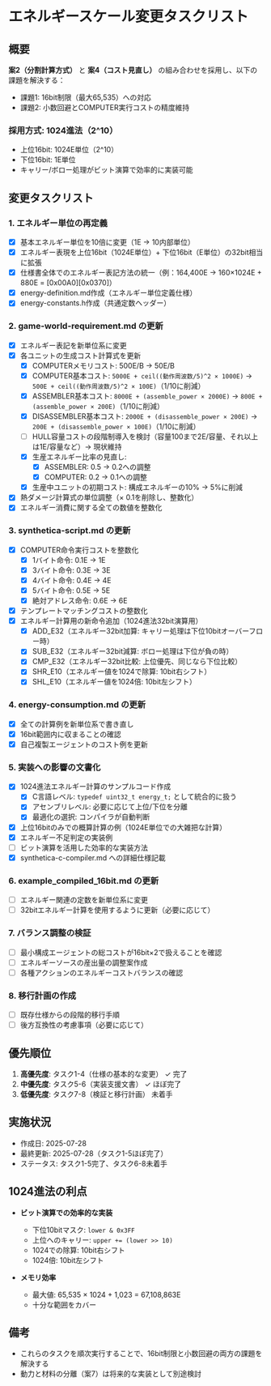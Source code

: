 # エネルギースケール変更タスクリスト

## 概要

**案2（分割計算方式）** と **案4（コスト見直し）** の組み合わせを採用し、以下の課題を解決する：
- 課題1: 16bit制限（最大65,535）への対応
- 課題2: 小数回避とCOMPUTER実行コストの精度維持

### 採用方式: 1024進法（2^10）
- 上位16bit: 1024E単位（2^10）
- 下位16bit: 1E単位
- キャリー/ボロー処理がビット演算で効率的に実装可能

## 変更タスクリスト

### 1. エネルギー単位の再定義
- [x] 基本エネルギー単位を10倍に変更（1E → 10内部単位）
- [x] エネルギー表現を上位16bit（1024E単位）+ 下位16bit（E単位）の32bit相当に拡張
- [x] 仕様書全体でのエネルギー表記方法の統一（例：164,400E → 160×1024E + 880E = [0x00A0][0x0370]）
- [x] energy-definition.md作成（エネルギー単位定義仕様）
- [x] energy-constants.h作成（共通定数ヘッダー）

### 2. game-world-requirement.md の更新
- [x] エネルギー表記を新単位系に変更
- [x] 各ユニットの生成コスト計算式を更新
  - [x] COMPUTERメモリコスト: 500E/B → 50E/B
  - [x] COMPUTER基本コスト: `5000E + ceil((動作周波数/5)^2 × 1000E)` → `500E + ceil((動作周波数/5)^2 × 100E)`（1/10に削減）
  - [x] ASSEMBLER基本コスト: `8000E + (assemble_power × 2000E)` → `800E + (assemble_power × 200E)`（1/10に削減）
  - [x] DISASSEMBLER基本コスト: `2000E + (disassemble_power × 200E)` → `200E + (disassemble_power × 100E)`（1/10に削減）
  - [ ] HULL容量コストの段階制導入を検討（容量100まで2E/容量、それ以上は1E/容量など）→ 現状維持
  - [x] 生産エネルギー比率の見直し:
    - [x] ASSEMBLER: 0.5 → 0.2への調整
    - [x] COMPUTER: 0.2 → 0.1への調整
  - [x] 生産中ユニットの初期コスト: 構成エネルギーの10% → 5%に削減
- [x] 熱ダメージ計算式の単位調整（× 0.1を削除し、整数化）
- [x] エネルギー消費に関する全ての数値を整数化

### 3. synthetica-script.md の更新
- [x] COMPUTER命令実行コストを整数化
  - [x] 1バイト命令: 0.1E → 1E
  - [x] 3バイト命令: 0.3E → 3E
  - [x] 4バイト命令: 0.4E → 4E
  - [x] 5バイト命令: 0.5E → 5E
  - [x] 絶対アドレス命令: 0.6E → 6E
- [x] テンプレートマッチングコストの整数化
- [x] エネルギー計算用の新命令追加（1024進法32bit演算用）
  - [x] ADD_E32（エネルギー32bit加算: キャリー処理は下位10bitオーバーフロー時）
  - [x] SUB_E32（エネルギー32bit減算: ボロー処理は下位が負の時）
  - [x] CMP_E32（エネルギー32bit比較: 上位優先、同じなら下位比較）
  - [x] SHR_E10（エネルギー値を1024で除算: 10bit右シフト）
  - [x] SHL_E10（エネルギー値を1024倍: 10bit左シフト）

### 4. energy-consumption.md の更新
- [x] 全ての計算例を新単位系で書き直し
- [x] 16bit範囲内に収まることの確認
- [x] 自己複製エージェントのコスト例を更新

### 5. 実装への影響の文書化
- [x] 1024進法エネルギー計算のサンプルコード作成
  - [x] C言語レベル: `typedef uint32_t energy_t;` として統合的に扱う
  - [x] アセンブリレベル: 必要に応じて上位/下位を分離
  - [x] 最適化の選択: コンパイラが自動判断
- [x] 上位16bitのみでの概算計算の例（1024E単位での大雑把な計算）
- [x] エネルギー不足判定の実装例
- [ ] ビット演算を活用した効率的な実装方法
- [x] synthetica-c-compiler.md への詳細仕様記載

### 6. example_compiled_16bit.md の更新
- [ ] エネルギー関連の定数を新単位系に変更
- [ ] 32bitエネルギー計算を使用するように更新（必要に応じて）

### 7. バランス調整の検証
- [ ] 最小構成エージェントの総コストが16bit×2で扱えることを確認
- [ ] エネルギーソースの産出量の調整案作成
- [ ] 各種アクションのエネルギーコストバランスの確認

### 8. 移行計画の作成
- [ ] 既存仕様からの段階的移行手順
- [ ] 後方互換性の考慮事項（必要に応じて）

## 優先順位

1. **高優先度**: タスク1-4（仕様の基本的な変更） ✓ 完了
2. **中優先度**: タスク5-6（実装支援文書） ✓ ほぼ完了
3. **低優先度**: タスク7-8（検証と移行計画） 未着手

## 実施状況

- 作成日: 2025-07-28
- 最終更新: 2025-07-28（タスク1-5ほぼ完了）
- ステータス: タスク1-5完了、タスク6-8未着手

## 1024進法の利点

- **ビット演算での効率的な実装**
  - 下位10bitマスク: `lower & 0x3FF`
  - 上位へのキャリー: `upper += (lower >> 10)`
  - 1024での除算: 10bit右シフト
  - 1024倍: 10bit左シフト

- **メモリ効率**
  - 最大値: 65,535 × 1024 + 1,023 = 67,108,863E
  - 十分な範囲をカバー

## 備考

- これらのタスクを順次実行することで、16bit制限と小数回避の両方の課題を解決する
- 動力と材料の分離（案7）は将来的な実装として別途検討